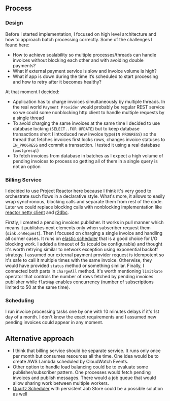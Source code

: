 ## Process

### Design
Before I started implementation, I focused on high level architecture and how to approach batch processing 
correctly. Some of the challenges I found here:
* How to achieve scalability so multiple processes/threads can handle invoices without blocking each other and with avoiding double payments?
* What if external payment service is slow and invoice volume is high? 
* What if app is down during the time it’s scheduled to start processing and how to retry after it becomes healthy?

At that moment I decided:
* Application has to charge invoices simultaneously by multiple threads. In the real world `Payment Provider` would probably
be regular REST service so we could some nonblocking http client to handle multiple requests by a single thread
* To avoid charging the same invoices at the same time I decided to use database locking (`SELECT..FOR UPDATE`) 
but to keep database transactions short I introduced new invoice type(`IN PROGRESS`) so the thread that fetches invoices 
first locks rows, changes invoice statuses to `IN_PROGRESS` and commit a transaction. 
I tested it using a real database (`postgresql`)
* To fetch invoices from database in batches as I expect a high volume of pending invoices to process so getting all of them
in a single query is not an option

### Billing Service
I decided to use Project Reactor here because I think it's very good to orchestrate such flows in a declarative style. 
What's more, it allows to easily wrap synchronous, blocking calls and separate them from rest of the code.
Later we could replace blocking calls with nonblocking implementation like [reactor netty client](https://github.com/reactor/reactor-netty)
and [r2dbc](https://github.com/r2dbc).

Firstly, I created a pending invoices publisher. 
It works in pull manner which means it publishes next elements only when subscriber request them (`sink.onRequest`). 
Then I focused on charging a single invoice and handling all corner cases. It runs on [elastic scheduler](https://projectreactor.io/docs/core/release/api/reactor/core/scheduler/Schedulers.html#elastic--)
that is a good choice for I/O blocking work.
I added a timeout of 5s (could be configurable) and thought it's worth retrying 
similar to network exception using exponential backoff strategy. 
I assumed our external payment provider request is idempotent so it's safe to call it multiple times with the same invoice. 
Otherwise, they would have provided `status` method or something similar.
Finally, I connected both parts in `chargeAll` method. It's worth mentioning `limitRate` operator 
that controls the number of rows fetched by pending invoices publisher 
while `flatMap` enables concurrency (number of subscriptions limited to 50 at the same time).

### Scheduling 
I run invoice processing tasks one by one with 10 minutes delays if it's 1st day of a month. I don't know the exact requirements and 
I assumed new pending invoices could appear in any moment.

## Alternative approach

* I think that billing service should be separate service. It runs only once per month but consumes resources all the time.
One idea would be to create AWS Lambda scheduled by CloudWatch Events. 
* Other option to handle load balancing could be to evaluate some publisher/subscriber pattern. 
One processes would fetch pending invoices and publish messages. 
There would a job queue that would allow sharing work between multiple workers.
* [Quartz Scheduler](http://www.quartz-scheduler.org) with persistent Job Store could be a possible solution as well


